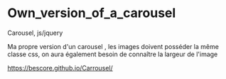 # Own_version_of_a_carousel

Carousel, js/jquery

Ma propre version d'un carousel , les images doivent posséder la même classe css, on aura également besoin de connaître la largeur de l'image 

https://bescore.github.io/Carrousel/
